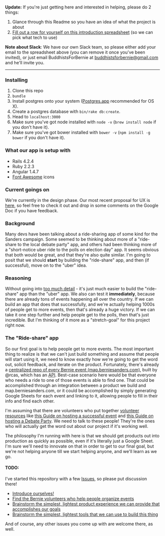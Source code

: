 **Update:** If you're just getting here and interested in helping, please do 2 things:

1. Glance through this Readme so you have an idea of what the project is about
2. [Fill out a row for yourself on this introduction spreadsheet](https://docs.google.com/spreadsheets/d/15B-g3MRpAffFGhvdjjrrCutL304OMWZMSekVZ_lWqI8/edit#gid=0) (so we can pick what tech to use)

**Note about Slack**: We have our own Slack team, so please either add your email to the spreadsheet above (you can remove it once you've been invited), or just email BuddhistsForBernie at [buddhistsforbernie@gmail.com](mailto:buddhistsforbernie@gmail.com) and he'll invite you.

---

### Installing

1. Clone this repo
2. `bundle`
3. Install postgres onto your system ([Postgres.app](http://postgresapp.com/) recommended for OS X).
4. Create a postgres database with `bin/rake db:create`.
5. Head to `localhost:3000`
6. Make sure you've got node installed with `node -v` (`brew install node` if you don't have it).
6. Make sure you've got bower installed with `bower -v` (`npm install -g bower` if you don't have it).

### What our app is setup with

- Rails 4.2.4
- Ruby 2.2.3
- Angular 1.4.7
- [Font Awesome](http://fontawesome.io/get-started/) icons

### Current goings on

We're currently in the design phase. Our most recent proposal for UX is [here](https://docs.google.com/document/d/1BK1FKa6pxtQySZlkpvszBITPte67fHMVc-FETr4TZ5M/edit#heading=h.u52wr7xp20zf), so feel free to check it out and drop in some comments on the Google Doc if you have feedback.

### Background

Many devs have been talking about a ride-sharing app of some kind for the Sanders campaign. Some seemed to be thinking about more of a "ride-share to the local debate party" app, and others had been thinking more of a "short-notice uber ride to the polls on election day" app. It seems obvious that both would be great, and that they're also quite similar. I'm going to posit that we should **start** by building the "ride-share" app, and then (if successful), move on to the "uber" idea.

### Reasoning

Without going into [too much detail](https://docs.google.com/document/d/1u6vVa1z7Er3byhF02qBPr_wAvMqqADjDAp3AKvZJKBI/edit#) - it's just much easier to build the "ride-share" app than the "uber" app. We also can test it **immediately**, because there are already tons of events happening all over the country. If we can build an app that does that successfully, and we're actually helping 1000s of people get to more events, then that's already a huge victory. If we can take it one step further and help people get to the polls, then that's just incredible. But I'm thinking of it more as a "stretch-goal" for this project right now.

### The "Ride-share" app

So our first goal is to help people get to more events. The most important thing to realize is that we can't just build something and assume that people will start using it, we need to know exactly how we're going to get the word out, solicit feedback, and iterate on the product. Fortunately, there's already a [centralized repo of every Bernie event (map.berniesanders.com)](http://map.berniesanders.com/), built by @rcas, which has an [API](https://go.berniesanders.com/page/event/search_results?format=json&wrap=no&orderby%5B0%5D=date&orderby%5B1%5D=desc&event_type=0&mime=text/json&limit=4000&country=*). Best-case scenario here would be that everyone who needs a ride to one of those events is able to find one. That could be accomplished through an integration between a product we build and map.berniesanders.com, or it could be accomplished by simply generating Google Sheets for each event and linking to it, allowing people to fill in their info and find each other.

I'm assuming that there are volunteers who put together [volunteer resources](https://go.berniesanders.com/page/content/toolkit) like [this Guide on hosting a successful event](https://docs.google.com/document/d/1oOqWf5EGEP2ouCZUfPXJMYNTYL70uxh5Mcj3FUDlVeo/edit) and [this Guide on hosting a Debate Party](https://docs.google.com/document/d/1LuPzTLZHWDcCfZc0eHYS159sLO-92AKlcSamslCJ3GY/edit). We need to talk to these people! They're the ones who will actually get the word out about our project if it's working well.

The philosophy I'm running with here is that we should get products out into production as quickly as possible, even if it's literally just a Google Sheet. I'm sure we'll need to innovate on that in order to get to our final goal, but we're not helping anyone till we start helping anyone, and we'll learn as we go.

#### TODO:

I've started this repository with a few [Issues](https://github.com/kyletns/uberForSanders/issues), so please put discussion there!

- [Introduce ourselves!](https://github.com/kyletns/uberForSanders/issues/4)
- [Find the Bernie volunteers who help people organize events](https://github.com/kyletns/uberForSanders/issues/1)
- [Brainstorm the simplest, lightest product experience we can provide that accomplishes our goals](https://github.com/kyletns/uberForSanders/issues/2)
- [Brainstorm the simplest, lightest tools that we can use to build this thing](https://github.com/kyletns/uberForSanders/issues/3)

And of course, any other issues you come up with are welcome there, as well.

